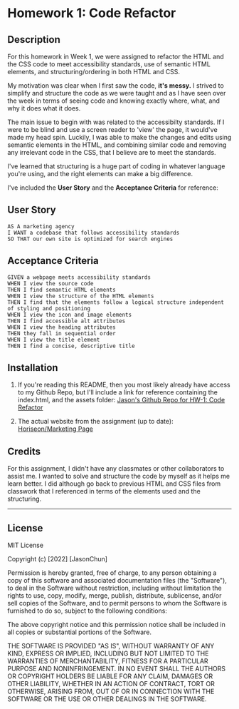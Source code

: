 # Homework 1: Code Refactor

## Description

For this homework in Week 1, we were assigned to refactor the HTML and the CSS code to meet accessibility standards, use of semantic HTML elements, and structuring/ordering in both HTML and CSS. 

My motivation was clear when I first saw the code, **it's messy.** I strived to simplify and structure the code as we were taught and as I have seen over the week in terms of seeing code and knowing exactly where, what, and why it does what it does. 

The main issue to begin with was related to the accessibilty standards. If I were to be blind and use a screen reader to 'view' the page, it would've made my head spin. Luckily, I was able to make the changes and edits using semantic elements in the HTML, and combining similar code and removing any irrelevant code in the CSS, that I believe are to meet the standards. 

I've learned that structuring is a huge part of coding in whatever language you're using, and the right elements can make a big difference. 

I've included the **User Story** and the **Acceptance Criteria** for reference:

## User Story

```
AS A marketing agency
I WANT a codebase that follows accessibility standards
SO THAT our own site is optimized for search engines
```

## Acceptance Criteria

```
GIVEN a webpage meets accessibility standards
WHEN I view the source code
THEN I find semantic HTML elements
WHEN I view the structure of the HTML elements
THEN I find that the elements follow a logical structure independent of styling and positioning
WHEN I view the icon and image elements
THEN I find accessible alt attributes
WHEN I view the heading attributes
THEN they fall in sequential order
WHEN I view the title element
THEN I find a concise, descriptive title
```

## Installation
1. If you're reading this README, then you most likely already have access to my Github Repo, but I'll include a link for reference containing the index.html, and the assets folder: [Jason's Github Repo for HW-1: Code Refactor](https://github.com/jasonchun7/hw-1-code-refactor)

2. The actual website from the assignment (up to date): [Horiseon/Marketing Page](https://jasonchun7.github.io/hw-1-code-refactor/)

## Credits

For this assignment, I didn't have any classmates or other collaborators to assist me. I wanted to solve and structure the code by myself as it helps me learn better. I did although go back to previous HTML and CSS files from classwork that I referenced in terms of the elements used and the structuring.

---
## License

MIT License

Copyright (c) [2022] [JasonChun]

Permission is hereby granted, free of charge, to any person obtaining a copy
of this software and associated documentation files (the "Software"), to deal
in the Software without restriction, including without limitation the rights
to use, copy, modify, merge, publish, distribute, sublicense, and/or sell
copies of the Software, and to permit persons to whom the Software is
furnished to do so, subject to the following conditions:

The above copyright notice and this permission notice shall be included in all
copies or substantial portions of the Software.

THE SOFTWARE IS PROVIDED "AS IS", WITHOUT WARRANTY OF ANY KIND, EXPRESS OR
IMPLIED, INCLUDING BUT NOT LIMITED TO THE WARRANTIES OF MERCHANTABILITY,
FITNESS FOR A PARTICULAR PURPOSE AND NONINFRINGEMENT. IN NO EVENT SHALL THE
AUTHORS OR COPYRIGHT HOLDERS BE LIABLE FOR ANY CLAIM, DAMAGES OR OTHER
LIABILITY, WHETHER IN AN ACTION OF CONTRACT, TORT OR OTHERWISE, ARISING FROM,
OUT OF OR IN CONNECTION WITH THE SOFTWARE OR THE USE OR OTHER DEALINGS IN THE
SOFTWARE.

